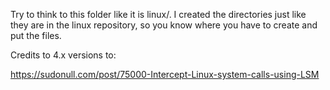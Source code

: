 Try to think to this folder like it is linux/. I created the directories just like they are in the linux repository, so you know where you have to create and put the files.

Credits to 4.x versions to: 

https://sudonull.com/post/75000-Intercept-Linux-system-calls-using-LSM

